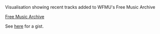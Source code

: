 Visualisation showing recent tracks added to WFMU's Free Music Archive

<a href="http://freemusicarchive.org/api/docs/">Free Music Archive</a>

See <a href="http://bl.ocks.org/radiocontrolled/7345245">here</a> for a gist. 
